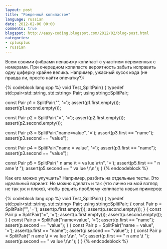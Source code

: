 ```yaml
---
layout: post
title: "Рожденный копипастом"
language: russian
date: 2012-02-06 00:00
comments: true
blogspot: http://easy-coding.blogspot.com/2012/02/blog-post.html
categories: 
- cplusplus
- russian
---
```

Всем своими фибрами ненавижу копипаст с участием переменных с номерами. При очередном копипасте вероятность забыть исправить одну циферку крайне велика. Например, ужасный кусок кода (не правда ли, просто найти опечатку?):

{% codeblock lang:cpp %}
void Test_SplitPair() {
  typedef std::pair<std::string, std::string> Pair;
  using string::SplitPair;

  const Pair p1 = SplitPair("", '=');
  assert(p1.first.empty());
  assert(p1.second.empty());

  const Pair p2 = SplitPair("=", '=');
  assert(p2.first.empty());
  assert(p2.second.empty());

  const Pair p3 = SplitPair("name=value", '=');
  assert(p3.first == "name");
  assert(p3.second == "value");

  const Pair p4 = SplitPair("name = value", '=');
  assert(p3.first == "name");
  assert(p3.second == "value");

  const Pair p5 = SplitPair(" n ame  \t =  va lue  \r\n", '=');
  assert(p5.first == " n ame  \t ");
  assert(p5.second == "  va lue  \r\n");
}
{% endcodeblock %}

Как его можно улучшить? Например, разбить на отдельные тесты. Это идеальный вариант. Но можно сделать и так (что лично на мой взгляд не так уж и плохо), чтобы решить проблему копипаста новых примеров:

{% codeblock lang:cpp %}
void Test_SplitPair() {
  typedef std::pair<std::string, std::string> Pair;
  using string::SplitPair;
  {
  const Pair p = SplitPair("", '=');
  assert(p.first.empty());
  assert(p.second.empty());
  }
  {
  const Pair p = SplitPair("=", '=');
  assert(p.first.empty());
  assert(p.second.empty());
  }
  {
  const Pair p = SplitPair("name=value", '=');
  assert(p.first == "name");
  assert(p.second == "value");
  }
  {
  const Pair p = SplitPair("name = value", '=');
  assert(p.first == "name");
  assert(p.second == "value");
  }
  {
  const Pair p = SplitPair(" n ame  \t =  va lue  \r\n", '=');
  assert(p.first == " n ame  \t ");
  assert(p.second == "  va lue  \r\n");
  }
}
{% endcodeblock %}
